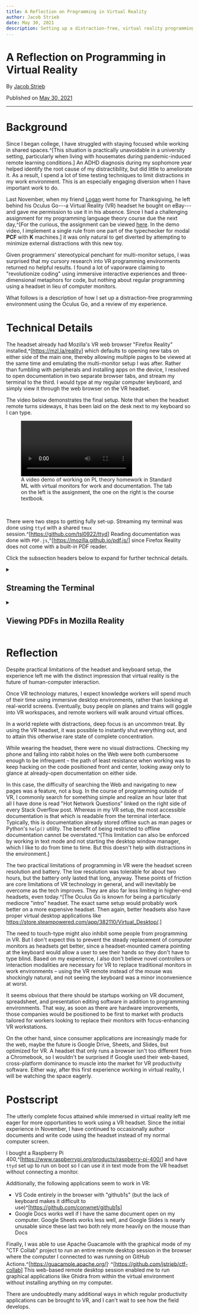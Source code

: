 ```yaml
---
title: A Reflection on Programming in Virtual Reality
author: Jacob Strieb
date: May 30, 2021
description: Setting up a distraction-free, virtual reality programming environment using a borrowed Oculus Go
...
```


# A Reflection on Programming in Virtual Reality

By [Jacob Strieb](https://jstrieb.github.io)

Published on [May 30, 2021](/posts/vr-programming/)

---

# Background

Since I began college, I have struggled with staying focused while working in
shared spaces.^[This situation is practically unavoidable in a university
setting, particularly when living with housemates during pandemic-induced
remote learning conditions.] An ADHD diagnosis during my sophomore year helped
identify the root cause of my distractibility, but did little to ameliorate it.
As a result, I spend a lot of time testing techniques to limit distractions in
my work environment. This is an especially engaging diversion when I have
important work to do.

Last November, when my friend [Logan](https://github.com/lsnow99) went home for
Thanksgiving, he left behind his Oculus Go---a Virtual Reality (VR) headset he
bought on eBay---and gave me permission to use it in his absence. Since I had a
challenging assignment for my programming language theory course due the next
day,^[For the curious, the assignment can be viewed [here](assn5.pdf). In the
demo video, I implement a single rule from one part of the typechecker for
modal **PCF** with **K** machines.] it was only natural to get diverted by
attempting to minimize external distractions with this new toy.

Given programmers' stereotypical penchant for multi-monitor setups, I was
surprised that my cursory research into VR programming environments returned no
helpful results. I found a lot of vaporware claiming to "revolutionize coding"
using immersive interactive experiences and three-dimensional metaphors for
code, but nothing about regular programming using a headset in lieu of computer
monitors.

What follows is a description of how I set up a distraction-free programming
environment using the Oculus Go, and a review of my experience.

# Technical Details

The headset already had Mozilla's VR web browser "Firefox Reality"
installed,^[<https://mzl.la/reality>] which defaults to opening new tabs on
either side of the main one, thereby allowing multiple pages to be viewed at
the same time and emulating the multi-monitor setup I was after. Rather than
fumbling with peripherals and installing apps on the device, I resolved to open
documentation in two separate browser tabs, and stream my terminal to the
third. I would type at my regular computer keyboard, and simply view it through
the web browser on the VR headset.

The video below demonstrates the final setup. Note that when the headset remote
turns sideways, it has been laid on the desk next to my keyboard so I can type.

<figure>
<video controls>
<source src="jstrieb_vr-programming.mp4" type="video/mp4" />
</video>
<figcaption>
A video demo of working on PL theory homework in Standard ML with virtual
monitors for work and documentation. The tab on the left is the assignment, the
one on the right is the course textbook.
</figcaption>
</figure>
<br>

There were two steps to getting fully set-up. Streaming my terminal was done
using `ttyd` with a shared `tmux` session.^[<https://github.com/tsl0922/ttyd>]
Reading documentation was done with
`PDF.js`,^[<https://mozilla.github.io/pdf.js/>] since Firefox Reality does not
come with a built-in PDF reader.

Click the subsection headers below to expand for further technical details.

<details>
<summary>
<h2>Streaming the Terminal</h2>
</summary>

Setting up terminal streaming was a simple matter of downloading the correct
`ttyd` release, making it executable, and running it with a `tmux` session. The
following commands were run from within the terminal session I intended to
stream.

``` bash
# Download ttyd (I use the latest x86_64 release)
wget --output-document "ttyd" "https://github.com/tsl0922/ttyd/releases/latest/download/ttyd.x86_64"

# Make the downloaded file executable
chmod +x ./ttyd

# Start a ttyd session running in the background
./ttyd --readonly --port 6969 tmux new -A -s ttyd_tmux &> /dev/null &
```

The final command tells `ttyd` to run `tmux new -A -s ttyd_tmux` whenever a new
user appears from the web. This connects them to a `tmux` session named
`ttyd_tmux`, and creates the session before connecting if it does not already
exist. This ensures that the terminal viewed from the headset exactly matches
the one being typed on the computer.

Next, from my terminal, I ran the following command to open up the shared
session. Anything typed into this session would appear on the VR headset.

``` bash
tmux new -A -s ttyd_tmux
```

Then, since the Oculus headset was on the same Wi-Fi network as my laptop, I
ran `ifconfig` to get my local IP address, and went to the following URL inside
the VR web browser to view the terminal.

```
http://<my local IP>:6969/
```

As long as the terminal window was in-focus on my computer, any keys typed
there were immediately reflected in the terminal on the headset.
<br>

</details>

<details>
<summary>
<h2>Viewing PDFs in Mozilla Reality</h2>
</summary>

Mozilla Reality does not come with a built-in PDF viewer, so `PDF.js` was a
natural choice for rendering PDF files in the browser.

The `PDF.js` website provides a viewer that can render PDF files from arbitrary
URLs.^[<https://mozilla.github.io/pdf.js/web/viewer.html>] Since the PDF files
are fetched client-side from within the browser, they are subject to the
same-origin policy, and thus a cross-origin request sharing (CORS) proxy is
necessary.^[Incidentally, the maintainer of one of the most popular, free CORS
proxies is also a primary maintainer of the `PDF.js` extension for Google
Chrome \
<https://github.com/mozilla/pdf.js/issues/1000#issuecomment-133756244>.] It is
therefore possible to view PDF files by navigating to URLs like the following:

```
https://mozilla.github.io/pdf.js/web/viewer.html?file=https%3A%2F%2Fcors.jstrieb.workers.dev%2Fcorsproxy%2F%3Furl%3Dhttps%3A%2F%2Fjstrieb.github.io%2Fposts%2Fvr-programming%2Fassn5.pdf
```

For convenience, below is a form that takes in a PDF URL and generates a
shortened link to the Mozilla `PDF.js` viewer using my CORS proxy.

<style>
.contact-form {
  height: auto;
}
</style>

<form class="contact-form" action="https://tinyurl.com/create.php" method="get"
target="_blank" >
  <label for="pdf_url">Link to PDF:</label>
  <input id="pdf_url" type="url" />
  <input type="hidden" id="source" name="source" value="indexpage">
  <input type="hidden" id="url" name="url">
  <button onclick="makePDFURL(this)">Get Short PDF Viewer URL</button>
</form>

<script>
function makePDFURL(form) {
  let pdf_url = document.querySelector("#pdf_url");
  let url = document.querySelector("#url");
  url.value = ("https://mozilla.github.io/pdf.js/web/viewer.html?file="
      + encodeURIComponent("https://cors.jstrieb.workers.dev/corsproxy/?url=")
      + encodeURIComponent(pdf_url.value));
  return true;
}
</script>

</details>



# Reflection

Despite practical limitations of the headset and keyboard setup, the experience
left me with the distinct impression that virtual reality is the future of
human-computer interaction.

Once VR technology matures, I expect knowledge workers will spend much of their
time using immersive desktop environments, rather than looking at real-world
screens. Eventually, busy people on planes and trains will goggle into VR
workspaces, and remote workers will walk around virtual offices.

In a world replete with distractions, deep focus is an uncommon treat. By using
the VR headset, it was possible to instantly shut everything out, and to attain
this otherwise rare state of complete concentration. 

While wearing the headset, there were no visual distractions. Checking my phone
and falling into rabbit holes on the Web were both cumbersome enough to be
infrequent – the path of least resistance when working was to keep hacking on
the code positioned front and center, looking away only to glance at
already-open documentation on either side.

In this case, the difficulty of searching the Web and navigating to new pages
was a feature, not a bug. In the course of programming outside of VR, I
commonly search for something simple and realize an hour later that all I have
done is read "Hot Network Questions" linked on the right side of every Stack
Overflow post. Whereas in my VR setup, the most accessible documentation is
that which is readable from the terminal interface. Typically, this is
documentation already stored offline such as man pages or Python's `help()`
utility. The benefit of being restricted to offline documentation cannot be
overstated.^[This limitation can also be enforced by working in text mode and
not starting the desktop window manager, which I like to do from time to time.
But this doesn't help with distractions in the environment.]

The two practical limitations of programming in VR were the headset screen
resolution and battery. The low resolution was tolerable for about two hours,
but the battery only lasted that long, anyway. These points of friction are
core limitations of VR technology in general, and will inevitably be overcome
as the tech improves. They are also far less limiting in higher-end headsets,
even today.^[The Oculus Go is known for being a particularly mediocre "intro"
headset. The exact same setup would probably work better on a more expensive
headset. Then again, better headsets also have proper virtual desktop
applications like \
<https://store.steampowered.com/app/382110/Virtual_Desktop/>.]

The need to touch-type might also inhibit some people from programming in VR.
But I don't expect this to prevent the steady replacement of computer monitors
as headsets get better, since a headset-mounted camera pointing at the keyboard
would allow a user to see their hands so they don't have to type blind. Based
on my experience, I also don't believe novel controllers or interaction
modalities are necessary for VR to replace traditional monitors in work
environments – using the VR remote instead of the mouse was shockingly natural,
and not seeing the keyboard was a minor inconvenience at worst.

It seems obvious that there should be startups working on VR document,
spreadsheet, and presentation editing software in addition to programming
environments. That way, as soon as there are hardware improvements, those
companies would be positioned to be first to market with products tailored for
workers looking to replace their monitors with focus-enhancing VR workstations.

On the other hand, since consumer applications are increasingly made for the
web, maybe the future is Google Drive, Sheets, and Slides, but optimized for
VR. A headset that only runs a browser isn't too different from a Chromebook,
so I wouldn't be surprised if Google used their web-based, cross-platform
dominance to muscle into the market for VR productivity software. Either way,
after this first experience working in virtual reality, I will be watching the
space eagerly.



# Postscript

The utterly complete focus attained while immersed in virtual reality left me
eager for more opportunities to work using a VR headset. Since the initial
experience in November, I have continued to occasionally author documents and
write code using the headset instead of my normal computer screen.

I bought a Raspberry Pi
400,^[<https://www.raspberrypi.org/products/raspberry-pi-400/>] and have `ttyd`
set up to run on boot so I can use it in text mode from the VR headset without
connecting a monitor. 

Additionally, the following applications seem to work in VR:

- VS Code entirely in the browser with "github1s" (but the lack of keyboard
  makes it difficult to use)^[<https://github.com/conwnet/github1s>]
- Google Docs works well if I have the same document open on my computer.
  Google Sheets works less well, and Google Slides is nearly unusable since
  these last two both rely more heavily on the mouse than Docs

Finally, I was able to use Apache Guacamole with the graphical mode of my "CTF
Collab" project to run an entire remote desktop session in the browser where
the computer I connected to was running on GitHub
Actions.^[<https://guacamole.apache.org/>]${}^,$
^[<https://github.com/jstrieb/ctf-collab>] This web-based remote desktop
session enabled me to run graphical applications like Ghidra from within the
virtual environment without installing anything on my computer.

There are undoubtedly many additional ways in which regular productivity
applications can be brought to VR, and I can't wait to see how the field
develops.
